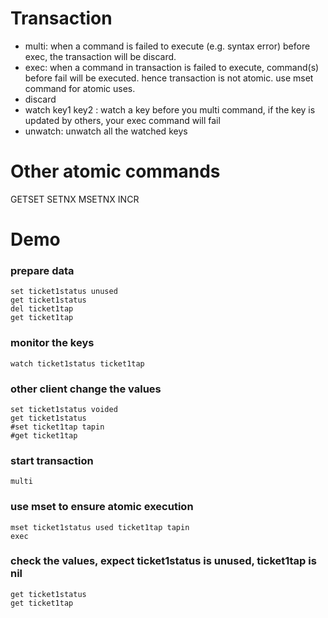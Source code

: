
# Transaction
- multi: when a command is failed to execute (e.g. syntax error) before exec, the transaction will be discard.
- exec: when a command in transaction is failed to execute, command(s) before fail will be executed. hence transaction is not atomic. use mset command for atomic uses.
- discard
- watch key1 key2 : watch a key before you multi command, if the key is updated by others, your exec command will fail
- unwatch: unwatch all the watched keys

# Other atomic commands
GETSET
SETNX
MSETNX
INCR


# Demo
### prepare data
```console
set ticket1status unused
get ticket1status
del ticket1tap
get ticket1tap
```

### monitor the keys
```console
watch ticket1status ticket1tap
```

### other client change the values
```console
set ticket1status voided
get ticket1status
#set ticket1tap tapin
#get ticket1tap
```

### start transaction
```console
multi
```

### use mset to ensure atomic execution
```console
mset ticket1status used ticket1tap tapin
exec
```

### check the values, expect ticket1status is unused, ticket1tap is nil
```console
get ticket1status
get ticket1tap
```
